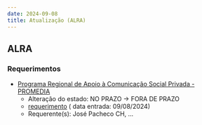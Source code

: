 ```yaml
---
date: 2024-09-08
title: Atualização (ALRA)
---
```

## ALRA

### Requerimentos

* [Programa Regional de Apoio à Comunicação Social Privada - PROMEDIA](http://base.alra.pt:82/4DACTION/w_pesquisa_registo/4/8462)
  * Alteração do estado: NO PRAZO → FORA DE PRAZO
  * [requerimento](http://base.alra.pt:82/Doc_Req/XIIIreque122.pdf) ( data entrada: 09/08/2024)
  * Requerente(s): José Pacheco CH, ...
